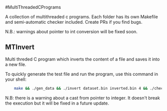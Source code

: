 #MultiThreadedCPrograms

A collection of multithreaded c programs. Each folder has its own Makefile and semi-automatic checker included.
Create PRs if you find bugs.

N.B.: warnings about pointer to int conversion will be fixed soon.

## MTInvert

Multi threded C program which inverts the content of a file and saves it into a new file.

To quickly generate the test file and run the program, use this command in your shell:

```bash
    make && ./gen_data && ./invert dataset.bin inverted.bin 4 && ./check
```

N.B: there is a warning about a cast from pointer to integer. It doesn't break the execution but it will be fixed in a future update.

